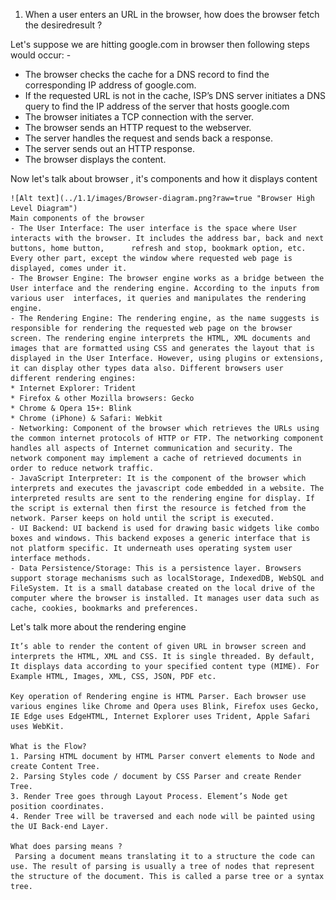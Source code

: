 1. When a user enters an URL in the browser, how does the browser fetch the desiredresult ?

Let's suppose we are hitting google.com in browser then following steps would occur: -

- The browser checks the cache for a DNS record to find the corresponding IP address of google.com.
- If the requested URL is not in the cache, ISP’s DNS server initiates a DNS query to find the IP address of the server that hosts google.com
- The browser initiates a TCP connection with the server.
- The browser sends an HTTP request to the webserver.
- The server handles the request and sends back a response.
- The server sends out an HTTP response.
- The browser displays the content.

Now let's talk about browser , it's components and how it displays content

    ![Alt text](../1.1/images/Browser-diagram.png?raw=true "Browser High Level Diagram")
    Main components of the browser
    - The User Interface: The user interface is the space where User interacts with the browser. It includes the address bar, back and next buttons, home button,      refresh and stop, bookmark option, etc. Every other part, except the window where requested web page is displayed, comes under it.
    - The Browser Engine: The browser engine works as a bridge between the User interface and the rendering engine. According to the inputs from various user  interfaces, it queries and manipulates the rendering engine.
    - The Rendering Engine: The rendering engine, as the name suggests is responsible for rendering the requested web page on the browser screen. The rendering engine interprets the HTML, XML documents and images that are formatted using CSS and generates the layout that is displayed in the User Interface. However, using plugins or extensions, it can display other types data also. Different browsers user different rendering engines:
    * Internet Explorer: Trident
    * Firefox & other Mozilla browsers: Gecko
    * Chrome & Opera 15+: Blink
    * Chrome (iPhone) & Safari: Webkit
    - Networking: Component of the browser which retrieves the URLs using the common internet protocols of HTTP or FTP. The networking component handles all aspects of Internet communication and security. The network component may implement a cache of retrieved documents in order to reduce network traffic.
    - JavaScript Interpreter: It is the component of the browser which interprets and executes the javascript code embedded in a website. The interpreted results are sent to the rendering engine for display. If the script is external then first the resource is fetched from the network. Parser keeps on hold until the script is executed.
    - UI Backend: UI backend is used for drawing basic widgets like combo boxes and windows. This backend exposes a generic interface that is not platform specific. It underneath uses operating system user interface methods.
    - Data Persistence/Storage: This is a persistence layer. Browsers support storage mechanisms such as localStorage, IndexedDB, WebSQL and FileSystem. It is a small database created on the local drive of the computer where the browser is installed. It manages user data such as cache, cookies, bookmarks and preferences.



Let's talk more about the rendering engine

    It’s able to render the content of given URL in browser screen and interprets the HTML, XML and CSS. It is single threaded. By default, It displays data according to your specified content type (MIME). For Example HTML, Images, XML, CSS, JSON, PDF etc.

    Key operation of Rendering engine is HTML Parser. Each browser use various engines like Chrome and Opera uses Blink, Firefox uses Gecko, IE Edge uses EdgeHTML, Internet Explorer uses Trident, Apple Safari uses WebKit.

    What is the Flow?
    1. Parsing HTML document by HTML Parser convert elements to Node and create Content Tree.
    2. Parsing Styles code / document by CSS Parser and create Render Tree.
    3. Render Tree goes through Layout Process. Element’s Node get position coordinates.
    4. Render Tree will be traversed and each node will be painted using the UI Back-end Layer.

    What does parsing means ?
     Parsing a document means translating it to a structure the code can use. The result of parsing is usually a tree of nodes that represent the structure of the document. This is called a parse tree or a syntax tree.



